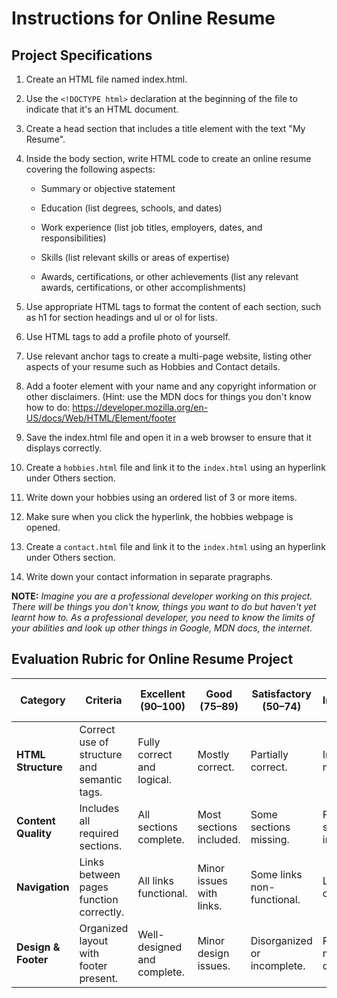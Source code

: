 # Instructions for Online Resume
## Project Specifications
1. Create an HTML file named index.html.

2. Use the `<!DOCTYPE html>` declaration at the beginning of the file to indicate that it's an HTML document.

3. Create a head section that includes a title element with the text "My Resume".

4. Inside the body section, write HTML code to create an online resume covering the following aspects:

    - Summary or objective statement

    - Education (list degrees, schools, and dates)

    - Work experience (list job titles, employers, dates, and responsibilities)

    - Skills (list relevant skills or areas of expertise)

    - Awards, certifications, or other achievements (list any relevant awards, certifications, or other accomplishments)

5. Use appropriate HTML tags to format the content of each section, such as h1 for section headings and ul or ol for lists.

6. Use HTML tags to add a profile photo of yourself.

7. Use relevant anchor tags to create a multi-page website, listing other aspects of your resume such as Hobbies and Contact details.

8. Add a footer element with your name and any copyright information or other disclaimers. (Hint: use the MDN docs for things you don't know how to do: https://developer.mozilla.org/en-US/docs/Web/HTML/Element/footer

9. Save the index.html file and open it in a web browser to ensure that it displays correctly.

10. Create a `hobbies.html` file and link it to the `index.html` using an hyperlink under Others section.

11. Write down your hobbies using an ordered list of 3 or more items.

12. Make sure when you click the hyperlink, the hobbies webpage is opened.

13. Create a `contact.html` file and link it to the `index.html` using an hyperlink under Others section.

14.  Write down your contact information in separate pragraphs.


**NOTE:**  *Imagine you are a professional developer working on this project. There will be things you don't know, things you want to do but haven't yet learnt how to. As a professional developer, you need to know the limits of your abilities and look up other things in Google, MDN docs, the internet.*



## Evaluation Rubric for Online Resume Project

| **Category**       | **Criteria**                                   | **Excellent (90–100)**       | **Good (75–89)**        | **Satisfactory (50–74)** | **Needs Improvement (<50)** |
|---------------------|-----------------------------------------------|-------------------------------|--------------------------|--------------------------|------------------------------|
| **HTML Structure**  | Correct use of structure and semantic tags.   | Fully correct and logical.    | Mostly correct.          | Partially correct.         | Incorrect or missing.        |
| **Content Quality** | Includes all required sections.               | All sections complete.        | Most sections included.  | Some sections missing.     | Few or no sections included. |
| **Navigation**      | Links between pages function correctly.       | All links functional.         | Minor issues with links. | Some links non-functional. | Links missing or broken.     |
| **Design & Footer** | Organized layout with footer present.         | Well-designed and complete.   | Minor design issues.     | Disorganized or incomplete.| Poor or missing design.      |




